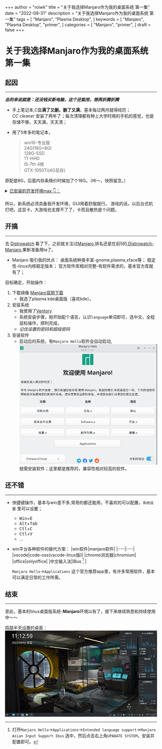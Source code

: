 +++
author = "roiwk"
title = "关于我选择Manjaro作为我的桌面系统 第一集"
date = "2022-08-31"
description = "关于我选择Manjaro作为我的桌面系统 第一集"
tags = [
    "Manjaro", "Plasma Desktop",
]
keywords = [
    "Manjaro",
    "Plasma Desktop",
    "primer",
]
categories = [
    "Manjaro",
    "primer",
]
draft = false
+++


# 关于我选择Manjaro作为我的桌面系统 第一集

## 起因

---

***总的来说就是：还没钱买新电脑，这个还能用，想再折腾折腾***

- 手上笔记本,C盘**满了又删，删了又满**，基本每过两月就得经历；  
*CC cleaner* 安装了两年了；每次清理都有种上大学时用的手机的感觉，也是存储不够，天天满，天天清； 
- 用了5年多的笔记本，

  > win10-专业版  
  > 24G(16G+8G)  
  > 128G-SSD  
  > 1T-HHD  
  > I5-7th 4核  
  > GTX-1050Ti(4G显存)  

原配是8G，后面内存条降价时候加了个16G。（咔～，快照留念。）  

<details>
  <summary>
      <u>已安装的开发环境max 👇：</u>
  </summary>
docker,wsl,rust,php,golang,node,python,vscode,navicate,mobaxterm,postman,chrome,apifox,vnode
</details>
<br/>
所以，新系统必须具备我开发环境，GUI用着舒服就行。  
游戏的话，以后台式机打吧，这显卡，大游戏也支撑不了了，卡而且散热是个问题。  

## 开搞
---

去 [Distrowatch](https://distrowatch.com) 看了下，之前就关注过[Manjaro](https://manjaro.org/),排名还是在前5的,[Distrowatch-Manjaro](https://distrowatch.com/table.php?distribution=manjaro),果断准备用ta了。

- Manjaro 吸引我的优点：
桌面系统种类丰富-gnome,plasma,xface等；
稳定性-linux内核稳定版本；
官方软件库相对完整-有软件需求的，基本官方库就有了；

目标确定，开始操作：  

1. 下载镜像 [Manjaro官网下载](https://manjaro.org/download/)  
   - 我选了plasma kde桌面版（喜欢kde）。
2. 安装系统
   - 我使用了[Ventory](https://www.ventoy.net/cn/index.html)
   - 系统安装步骤，刚开始配个语言，认识`language`单词即可，选中文，全程鼠标操作，顺利完成。
   - *记住设置的密码和超级密码*
3. 安装软件
   - 启动后的系统，有`Manjaro Hello`软件会自动启动,  
  ![manjaro-hello](/images/manjaro-hello.png)  
  按需安装软件；这里都是推荐的，兼容性相对较高的软件。
  


## 还不错
---

- 快捷键操作，基本与win差不多,常用的都还能用，不喜欢的可以配置，`系统设置` 里可以设置；
  - <kbd>Win</kbd>+<kbd>E</kbd>
  - <kbd>Alt</kbd>+<kbd>Tab</kbd>
  - <kbd>Ctl</kbd>+<kbd>C</kbd>
  - <kbd>Ctl</kbd>+<kbd>V</kbd>
  - ...  

- win平台各种软件的替代方案：
  |win软件|manjaro软件|
  |:---|:---|
  |vscode|code-oss(vscode-linux版)|
  |chrome浏览器|chromium|
  |office|onlyoffice|
  |中文输入法|IBus [^IBus] |  

  `Manjaro Hello`->`Applications` 这个官方推荐app里，有许多常用软件，基本可以满足日常的工作所需。  

## 结束
---
 至此，基本的linux桌面版系统-**Manjaro**环境以有了，接下来继续熟悉和持续使用中～～

捣鼓半天设置的桌面：
![manjaro-hello](/images/Desktop-screenshot1.png)
 


[^IBus]: 打开`Manjaro Hello`->`Applications`->`Extended language support`->`Manjaro Asian Input Support Ibus` 选中，然后点击右上角`UPADATE SYSTEM`，安装并配置即可。
